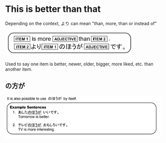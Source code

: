 # This is better than that

Depending on the context, より can mean "than, more, than or instead of"

![より-n5](../../../assets/images/figures/より-n5.png)

Used to say one item is better, newer, older, bigger, more liked, etc. than another item.

## の方が

![の方が](../../../assets/images/examples/の方が.png)